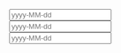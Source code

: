 <div class="layui-form">
  <div class="layui-form-item">
    <div class="layui-inline">
      <input type="text" class="layui-input demo-laydate-item" lay-options="{}" placeholder="yyyy-MM-dd">
    </div>
    <div class="layui-inline">
      <input type="text" class="layui-input demo-laydate-item" lay-options="{}" placeholder="yyyy-MM-dd">
    </div>
    <div class="layui-inline">
      <input type="text" class="layui-input demo-laydate-item" lay-options="{}" placeholder="yyyy-MM-dd">
    </div>
  </div>
</div>

<script>
layui.use(function(){
  var laydate = layui.laydate;

  // 渲染
  laydate.render({
    elem: '.demo-laydate-item'
  });
});
</script>